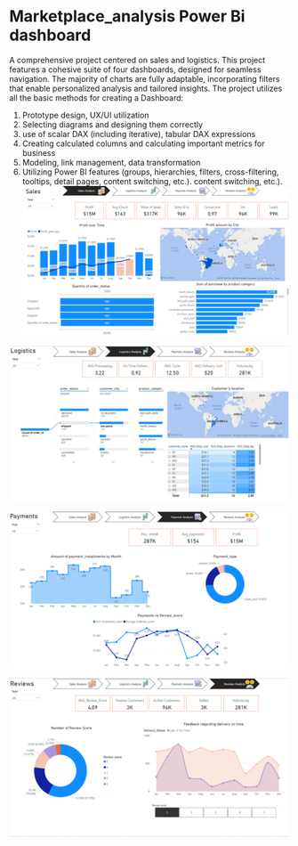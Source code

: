 # Marketplace_analysis Power Bi dashboard
A comprehensive project centered on sales and logistics. This project features a cohesive suite of four dashboards, designed for seamless navigation. The majority of charts are fully adaptable, incorporating filters that enable personalized analysis and tailored insights.
The project utilizes all the basic methods for creating a Dashboard: 
1. Prototype design, UX/UI utilization
2. Selecting diagrams and designing them correctly
3. use of scalar DAX (including iterative), tabular DAX
expressions
4. Creating calculated columns and calculating important metrics for business
5. Modeling, link management, data transformation
6. Utilizing Power BI features (groups, hierarchies, filters,
cross-filtering, tooltips, detail pages, content switching, etc.).
content switching, etc.).
![Image 1](https://github.com/Darja555/Marketplace_analysis/blob/main/1.PNG)

![Image 2](https://github.com/Darja555/Marketplace_analysis/blob/main/2.PNG)

![Image 3](https://github.com/Darja555/Marketplace_analysis/blob/main/3.PNG)

![Image 4](https://github.com/Darja555/Marketplace_analysis/blob/main/4.PNG)
